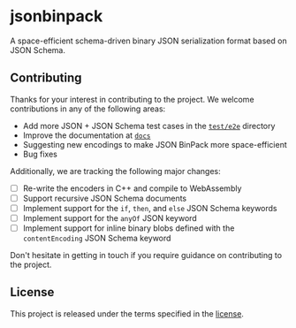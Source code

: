 jsonbinpack
===========

A space-efficient schema-driven binary JSON serialization format based on JSON
Schema.

Contributing
------------

Thanks for your interest in contributing to the project. We welcome
contributions in any of the following areas:

- Add more JSON + JSON Schema test cases in the
  [`test/e2e`](https://github.com/jviotti/jsonbinpack/tree/main/test/e2e)
  directory
- Improve the documentation at
  [`docs`](https://github.com/jviotti/jsonbinpack/tree/main/docs)
- Suggesting new encodings to make JSON BinPack more space-efficient
- Bug fixes

Additionally, we are tracking the following major changes:

- [ ] Re-write the encoders in C++ and compile to WebAssembly
- [ ] Support recursive JSON Schema documents
- [ ] Implement support for the `if`, `then`, and `else` JSON Schema keywords
- [ ] Implement support for the `anyOf` JSON keyword
- [ ] Implement support for inline binary blobs defined with the
  `contentEncoding` JSON Schema keyword

Don't hesitate in getting in touch if you require guidance on contributing to
the project.

License
-------

This project is released under the terms specified in the
[license](https://github.com/jviotti/jsonbinpack/blob/main/LICENSE).
